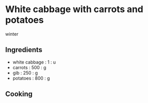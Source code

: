 # White cabbage with carrots and potatoes
winter
## Ingredients
* white cabbage : 1 : u
* carrots : 500 : g
* gib : 250 : g
* potatoes : 800 : g
## Cooking
